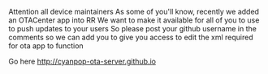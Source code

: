 Attention all device maintainers
As some of you'll know, recently we added an OTACenter app into RR
We want to make it available for all of you to use to push updates to your users
So please post your github username in the comments so we can add you to give you access to edit the xml required for ota app to function

Go here http://cyanpop-ota-server.github.io


